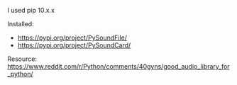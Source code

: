 I used pip 10.x.x

Installed:
- https://pypi.org/project/PySoundFile/
- https://pypi.org/project/PySoundCard/

Resource: https://www.reddit.com/r/Python/comments/40gyns/good_audio_library_for_python/


